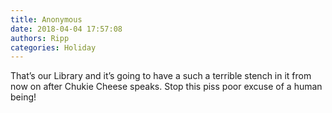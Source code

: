 ```yaml
---
title: Anonymous
date: 2018-04-04 17:57:08
authors: Ripp
categories: Holiday
---
```


 That’s our Library and it’s going to have a such a terrible stench in it from now on after Chukie Cheese speaks. Stop this piss poor excuse of a human being!